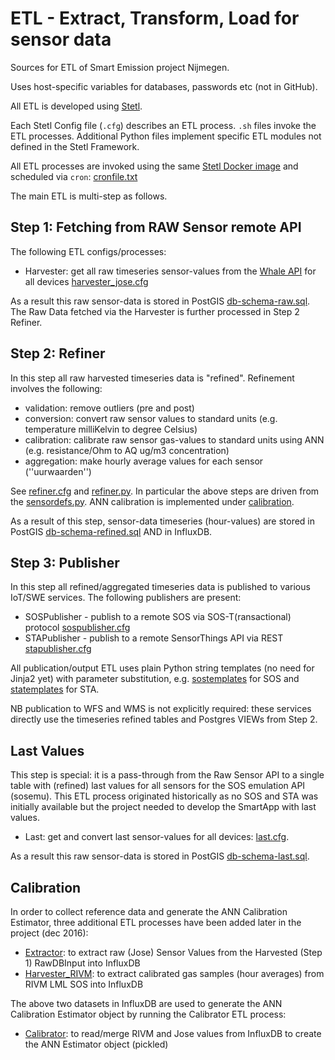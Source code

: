 # ETL - Extract, Transform, Load for sensor data

Sources for ETL of Smart Emission project Nijmegen.

Uses host-specific variables for databases, passwords etc (not in GitHub).

All ETL is developed using [Stetl](http://stetl.org).

Each Stetl Config file (`.cfg`) describes an ETL process. `.sh` files invoke the ETL processes.
Additional Python files implement specific ETL modules not defined
in the Stetl Framework.

All ETL processes are invoked using the same [Stetl Docker image](../docker/stetl/Dockerfile) and
scheduled via `cron`: [cronfile.txt](../platform/cronfile.txt)

The main ETL is multi-step as follows.

## Step 1: Fetching from RAW Sensor remote API

The following ETL configs/processes:

- Harvester: get all raw timeseries sensor-values from the [Whale API](../docs/specs/rawsensor-api/rawsensor-api.txt) for all devices [harvester_jose.cfg](harvester_jose.cfg)

As a result this raw sensor-data is stored in PostGIS [db-schema-raw.sql](db/db-schema-raw.sql). 
The Raw Data fetched via the Harvester is 
further processed in Step 2 Refiner.

## Step 2: Refiner

In this step all raw harvested timeseries data is "refined". Refinement involves the following:

- validation: remove outliers (pre and post)
- conversion: convert raw sensor values to standard units (e.g. temperature milliKelvin to degree Celsius)
- calibration: calibrate raw sensor gas-values to standard units using ANN (e.g. resistance/Ohm to AQ ug/m3 concentration)
- aggregation: make hourly average values for each sensor (''uurwaarden'')

See [refiner.cfg](refiner.cfg) and [refiner.py](refiner.py).
In particular the above steps are driven from the [sensordefs.py](sensordefs.py).
ANN calibration is implemented under [calibration](calibration).

As a result of this step, sensor-data timeseries (hour-values) are
stored in PostGIS [db-schema-refined.sql](db/db-schema-refined.sql) AND in InfluxDB. 

## Step 3: Publisher

In this step all refined/aggregated timeseries data is published to various IoT/SWE services. 
The following publishers are present:

- SOSPublisher - publish to a remote SOS via SOS-T(ransactional) protocol [sospublisher.cfg](sospublisher.cfg)
- STAPublisher - publish to a remote SensorThings API via REST [stapublisher.cfg](stapublisher.cfg) 

All publication/output ETL uses plain Python string templates (no need for Jinja2 yet) with parameter 
substitution, e.g. [sostemplates](sostemplates) for SOS and [statemplates](statemplates) for STA. 

NB publication to WFS and WMS is not explicitly required: these services directly
use the timeseries refined tables and Postgres VIEWs from Step 2.

## Last Values

This step is special: it is a pass-through from the Raw Sensor API to a single
table with (refined) last values for all sensors for the SOS emulation API (sosemu).
This ETL process originated historically as no SOS and STA was initially available
but the project needed to develop the SmartApp with last values.

- Last: get and convert last sensor-values for all devices: [last.cfg](last.cfg).

As a result this raw sensor-data is stored in PostGIS [db-schema-last.sql](db/db-schema-last.sql).
 
## Calibration

In order to collect reference data and generate the ANN Calibration Estimator, 
three additional ETL processes have been added later in the project (dec 2016):

- [Extractor](extractor.cfg): to extract raw (Jose) Sensor Values from the Harvested (Step 1) RawDBInput into InfluxDB
- [Harvester_RIVM](harvester_rivm.cfg): to extract calibrated gas samples (hour averages) from RIVM LML SOS into InfluxDB

The above two datasets in InfluxDB are used to generate the ANN Calibration Estimator object by running the Calibrator
ETL process:

- [Calibrator](calibrator.cfg): to read/merge RIVM and Jose values from InfluxDB to create the ANN Estimator object (pickled)
 